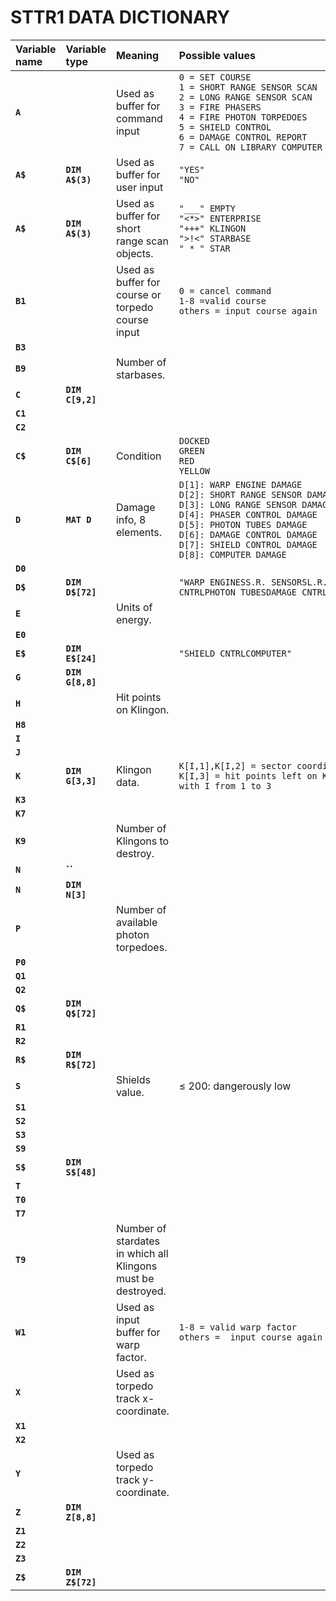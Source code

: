 # STTR1 DATA DICTIONARY

|Variable name|Variable type|Meaning|Possible values|
|:---|:---|:---|:---|
|__`A`__||Used as buffer for command input|`0 = SET COURSE`<br>`1 = SHORT RANGE SENSOR SCAN`<br>`2 = LONG RANGE SENSOR SCAN`<br>`3 = FIRE PHASERS`<br>`4 = FIRE PHOTON TORPEDOES`<br>`5 = SHIELD CONTROL`<br>`6 = DAMAGE CONTROL REPORT`<br>`7 = CALL ON LIBRARY COMPUTER`<br>|
|__`A$`__|__`DIM A$(3)`__|Used as buffer for user input|`"YES"`<br>`"NO"` |
|__`A$`__|__`DIM A$(3)`__|Used as buffer for short range scan objects.|`"___" EMPTY`<br>`"<*>" ENTERPRISE`<br>`"+++" KLINGON`<br>`">!<" STARBASE`<br>`" * " STAR`|
|__`B1`__||Used as buffer for course or torpedo course input|`0 = cancel command`<br>`1-8 =valid course`<br>`others = input course again`|
|__`B3`__||||
|__`B9`__||Number of starbases.||
|__`C`__|__`DIM C[9,2]`__|||
|__`C1`__||||
|__`C2`__||||
|__`C$`__|__`DIM C$[6]`__|Condition|`DOCKED`<br>`GREEN`<br>`RED`<br>`YELLOW`|
|__`D`__|__`MAT D`__|Damage info, 8 elements.|`D[1]: WARP ENGINE DAMAGE`<br>`D[2]: SHORT RANGE SENSOR DAMAGE`<br>`D[3]: LONG RANGE SENSOR DAMAGE`<br>`D[4]: PHASER CONTROL DAMAGE`<br>`D[5]: PHOTON TUBES DAMAGE`<br>`D[6]: DAMAGE CONTROL DAMAGE`<br>`D[7]: SHIELD CONTROL DAMAGE`<br>`D[8]: COMPUTER DAMAGE`<br>|
|__`D0`__||||
|__`D$`__|__`DIM D$[72]`__||`"WARP ENGINESS.R. SENSORSL.R. SENSORSPHASER CNTRLPHOTON TUBESDAMAGE CNTRL"`|
|__`E`__||Units of energy.||
|__`E0`__||||
|__`E$`__|__`DIM E$[24]`__||`"SHIELD CNTRLCOMPUTER"`|
|__`G`__|__`DIM G[8,8]`__|||
|__`H`__||Hit points on Klingon.||
|__`H8`__||||
|__`I`__||||
|__`J`__||||
|__`K`__|__`DIM G[3,3]`__|Klingon data.|<code>K[I,1],K[I,2]&nbsp;=&nbsp;sector&nbsp;coordinates&nbsp;of&nbsp;Klingon&nbsp;I</code><br><code>K[I,3]&nbsp;=&nbsp;hit&nbsp;points&nbsp;left&nbsp;on&nbsp;Klingon&nbsp;I</code><br>`with I from 1 to 3`|
|__`K3`__||||
|__`K7`__||||
|__`K9`__||Number of Klingons to destroy.||
|__`N`__|__``__|||
|__`N`__|__`DIM N[3]`__|||
|__`P`__||Number of available photon torpedoes.||
|__`P0`__||||
|__`Q1`__||||
|__`Q2`__||||
|__`Q$`__|__`DIM Q$[72]`__|||
|__`R1`__||||
|__`R2`__||||
|__`R$`__|__`DIM R$[72]`__|||
|__`S`__||Shields value.|&le; 200: dangerously low|
|__`S1`__||||
|__`S2`__||||
|__`S3`__||||
|__`S9`__||||
|__`S$`__|__`DIM S$[48]`__|||
|__`T`__||||
|__`T0`__||||
|__`T7`__||||
|__`T9`__||Number of stardates in which all Klingons must be destroyed.||
|__`W1`__||Used as input buffer for warp factor.|`1-8 = valid warp factor`<br>`others =  input course again`|
|__`X`__||Used as torpedo track x-coordinate.||
|__`X1`__||||
|__`X2`__||||
|__`Y`__||Used as torpedo track y-coordinate.||
|__`Z`__|__`DIM Z[8,8]`__|||
|__`Z1`__||||
|__`Z2`__||||
|__`Z3`__||||
|__`Z$`__|__`DIM Z$[72]`__|||
